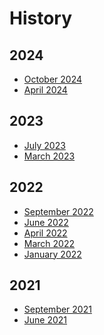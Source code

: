 # History
## 2024
- <a href="https://firefoxux.github.io/acorn-newsletters/2024/october/Oct-31-2024.html" title="October 2024">October 2024</a>
- <a href="https://firefoxux.github.io/acorn-newsletters/2024/april/Apr-25-2024.html" title="April 2024">April 2024</a>

## 2023
- <a href="https://firefoxux.github.io/acorn-newsletters/2023/july/Jul-12-2023.html" title="July 2023">July 2023</a>
- <a href="https://firefoxux.github.io/acorn-newsletters/2023/march/Mar-29-2023.html" title="March 2023">March 2023</a>

## 2022
- <a href="https://firefoxux.github.io/acorn-newsletters/2022/september/Sep-12-2022.html" title="September 2022">September 2022</a>
- <a href="https://firefoxux.github.io/acorn-newsletters/2022/june/Jun-13-2022.html" title="June 2022">June 2022</a>
- <a href="https://firefoxux.github.io/acorn-newsletters/2022/april/Apr-28-2022.html" title="April 2022">April 2022</a>
- <a href="https://firefoxux.github.io/acorn-newsletters/2022/march/Mar-4-2022.html" title="March 2022">March 2022</a>
- <a href="https://firefoxux.github.io/acorn-newsletters/2022/january/Jan-19-2022.html" title="January 2022">January 2022</a>

## 2021
- <a href="https://firefoxux.github.io/acorn-newsletters/2021/september/Sep-23-2021.html" title="September 2021">September 2021</a>
- <a href="https://firefoxux.github.io/acorn-newsletters/2021/june/Jun-25-2021.html" title="June 2021">June 2021</a>

